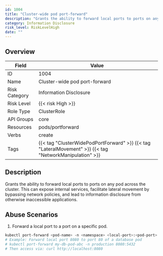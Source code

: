 ```yaml
---
id: 1004
title: "Cluster-wide pod port-forward"
description: "Grants the ability to forward local ports to ports on any pod across the cluster. This can expose internal services, facilitate lateral movement by bypassing network policies, and lead to information disclosure from otherwise inaccessible applications."
category: Information Disclosure
risk_level: RiskLevelHigh
date: ""
---
```


## Overview

| Field         | Value                                                                                                   |
| ------------- | ------------------------------------------------------------------------------------------------------- |
| ID            | 1004                                                                                                    |
| Name          | Cluster-wide pod port-forward                                                                           |
| Risk Category | Information Disclosure                                                                                  |
| Risk Level    | {{< risk High >}}                                                                                       |
| Role Type     | ClusterRole                                                                                             |
| API Groups    | core                                                                                                    |
| Resources     | pods/portforward                                                                                        |
| Verbs         | create                                                                                                  |
| Tags          | {{< tag "ClusterWidePodPortForward" >}} {{< tag "LateralMovement" >}} {{< tag "NetworkManipulation" >}} |

## Description

Grants the ability to forward local ports to ports on any pod across the cluster. This can expose internal services, facilitate lateral movement by bypassing network policies, and lead to information disclosure from otherwise inaccessible applications.

## Abuse Scenarios

1. Forward a local port to a port on a specific pod.

```bash
kubectl port-forward <pod-name> -n <namespace> <local-port>:<pod-port>
# Example: Forward local port 8080 to port 80 of a database pod
# kubectl port-forward my-db-pod-abc -n production 8080:5432
# Then access via: curl http://localhost:8080

```
